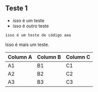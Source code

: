 
## Teste 1

- isso é um teste
- isso é outro teste

```
isso é um teste de código aaa
```

Isso é mais um teste.

Column A | Column B | Column C
---------|----------|---------
 A1 | B1 | C1
 A2 | B2 | C2
 A3 | B3 | C3

